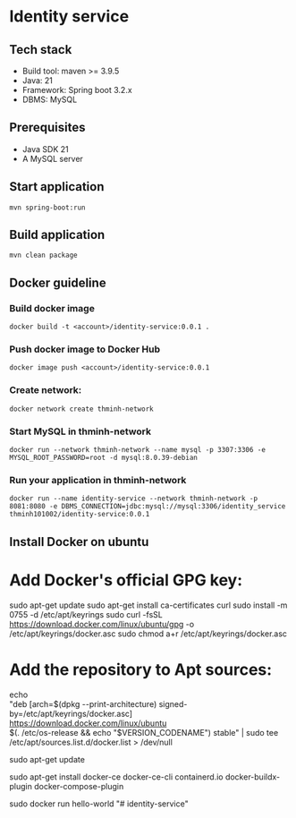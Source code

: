 # Identity service

## Tech stack
* Build tool: maven >= 3.9.5
* Java: 21
* Framework: Spring boot 3.2.x
* DBMS: MySQL

## Prerequisites
* Java SDK 21
* A MySQL server

## Start application
`mvn spring-boot:run`

## Build application
`mvn clean package`

## Docker guideline
### Build docker image
`docker build -t <account>/identity-service:0.0.1 .`
### Push docker image to Docker Hub
`docker image push <account>/identity-service:0.0.1`
### Create network:
`docker network create thminh-network`
### Start MySQL in thminh-network
`docker run --network thminh-network --name mysql -p 3307:3306 -e MYSQL_ROOT_PASSWORD=root -d mysql:8.0.39-debian`
### Run your application in thminh-network
`docker run --name identity-service --network thminh-network -p 8081:8080 -e DBMS_CONNECTION=jdbc:mysql://mysql:3306/identity_service thminh101002/identity-service:0.0.1`

## Install Docker on ubuntu

# Add Docker's official GPG key:
sudo apt-get update
sudo apt-get install ca-certificates curl
sudo install -m 0755 -d /etc/apt/keyrings
sudo curl -fsSL https://download.docker.com/linux/ubuntu/gpg -o /etc/apt/keyrings/docker.asc
sudo chmod a+r /etc/apt/keyrings/docker.asc

# Add the repository to Apt sources:
echo \
"deb [arch=$(dpkg --print-architecture) signed-by=/etc/apt/keyrings/docker.asc] https://download.docker.com/linux/ubuntu \
$(. /etc/os-release && echo "$VERSION_CODENAME") stable" | sudo tee /etc/apt/sources.list.d/docker.list > /dev/null

sudo apt-get update

sudo apt-get install docker-ce docker-ce-cli containerd.io docker-buildx-plugin docker-compose-plugin

sudo docker run hello-world
"# identity-service" 

